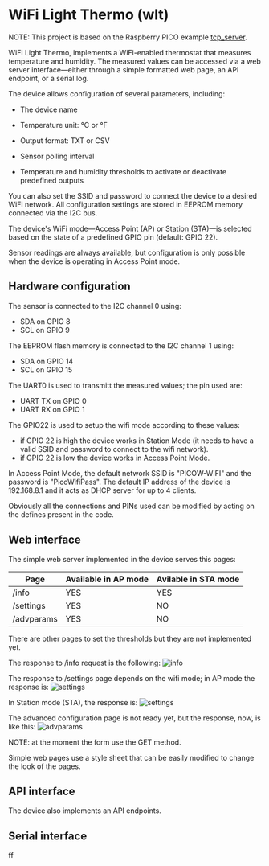 # WiFi Light Thermo (wlt)

NOTE: This project is based on the Raspberry PICO example [tcp_server](https://github.com/raspberrypi/pico-examples/blob/master/pico_w/wifi/tcp_server/).

WiFi Light Thermo, implements a WiFi-enabled thermostat that measures temperature and humidity. The measured values can be accessed via a web server interface—either through a simple formatted web page, an API endpoint, or a serial log.

The device allows configuration of several parameters, including:

- The device name

- Temperature unit: °C or °F

- Output format: TXT or CSV

- Sensor polling interval

- Temperature and humidity thresholds to activate or deactivate predefined outputs

You can also set the SSID and password to connect the device to a desired WiFi network.
All configuration settings are stored in EEPROM memory connected via the I2C bus.

The device's WiFi mode—Access Point (AP) or Station (STA)—is selected based on the state of a predefined GPIO pin (default: GPIO 22).

Sensor readings are always available, but configuration is only possible when the device is operating in Access Point mode.

## Hardware configuration

The sensor is connected to the I2C channel 0 using:
- SDA on GPIO 8
- SCL on GPIO 9

The EEPROM flash memory is connected to the I2C channel 1 using:
- SDA on GPIO 14
- SCL on GPIO 15

The UART0 is used to transmitt the measured values; the pin used are:
- UART TX on GPIO 0
- UART RX on GPIO 1

The GPIO22 is used to setup the wifi mode according to these values:
- if GPIO 22 is high the device works in Station Mode (it needs to have a valid SSID and password to connect to the wifi network).
- if GPIO 22 is low the device works in Access Point Mode.

In Access Point Mode, the default network SSID is "PICOW-WIFI" and the password is "PicoWifiPass".
The default IP address of the device is 192.168.8.1 and it acts as DHCP server for up to 4 clients.

Obviously all the connections and PINs used can be modified by acting on the defines present in the code.


## Web interface

The simple web server implemented in the device serves this pages:

| Page              | Available in AP mode | Avilable in STA mode |
|-------------------|----------------------|----------------------|
| /info             |           YES        |        YES           |
| /settings         |           YES        |        NO            |
| /advparams        |           YES        |        NO            |

There are other pages to set the thresholds but they are not implemented yet.

The response to /info request is the following:
![info](/resources/info.jpg "info web page response")

The response to /settings page depends on the wifi mode; in AP mode the response is:
![settings](/resources/settings_ap.jpg "settings web page response in AP mode")

In Station mode (STA), the response is:
![settings](/resources/settings_sta.jpg "settings web page response in STA mode")


The advanced configuration page is not ready yet, but the response, now, is like this:
![advparams](/resources/advparams_ap.jpg "settings web page response")

NOTE: at the moment the form use the GET method.

Simple web pages use a style sheet that can be easily modified to change the look of the pages.

## API interface

The device also implements an API endpoints. 


## Serial interface

ff


